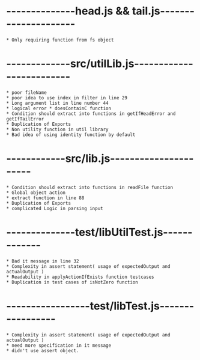 # --------------head.js && tail.js---------------------
    * Only requiring function from fs object

# -------------src/utilLib.js-------------------------
    * poor fileName
    * poor idea to use index in filter in line 29
    * Long argument list in line number 44
    * logical error * doesContainC function
    * Condition should extract into functions in getIfHeadError and      getIfTailError
    * Duplication of Exports
    * Non utility function in util library
    * Bad idea of using identity function by default

# ------------src/lib.js----------------------
    * Condition should extract into functions in readFile function
    * Global object action
    * extract function in line 88
    * Duplication of Exports
    * complicated Logic in parsing input

# --------------test/libUtilTest.js-------------
    * Bad it message in line 32
    * Complexity in assert statement( usage of expectedOutput and actualOutput )
    * Readability in applyActionIfExists function testcases
    * Duplication in test cases of isNotZero function

# -----------------test/libTest.js-----------------
    * Complexity in assert statement( usage of expectedOutput and actualOutput )
    * need more specification in it message 
    * didn't use assert object.
